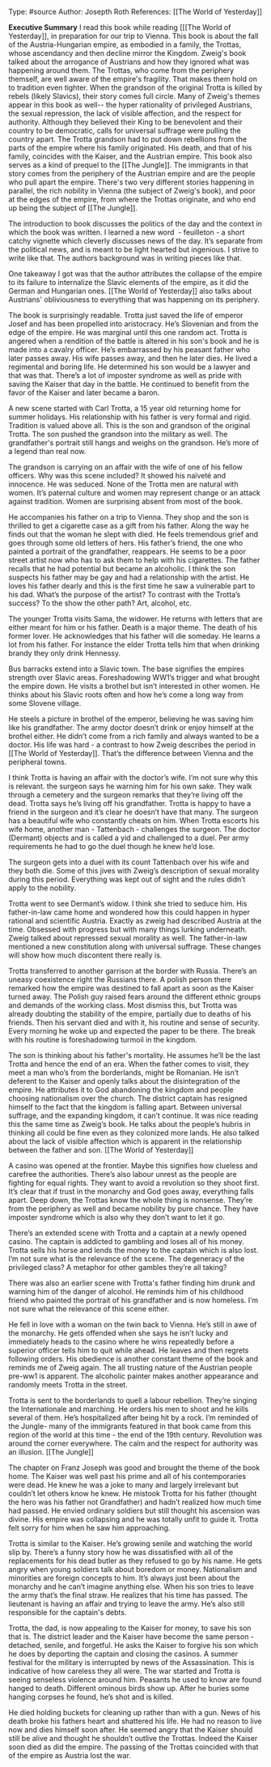 Type: #source 
Author: Josepth Roth
References: [[The World of Yesterday]]

**Executive Summary**
I read this book while reading [[[The World of Yesterday]], in preparation for our trip to Vienna. This book is about the fall of the Austria-Hungarian empire, as embodied in a family, the Trottas, whose ascendancy and then decline mirror the Kingdom. Zweig's book talked about the arrogance of Austrians and how they ignored what was happening around them. The Trottas, who come from the periphery themself, are well aware of the empire's fragility. That makes them hold on to tradition even tighter. When the grandson of the original Trotta is killed by rebels (likely Slavics), their story comes full circle. Many of Zweig's themes appear in this book as well-- the hyper rationality of privileged Austrians, the sexual repression, the lack of visible affection, and the respect for authority. Although they believed their King to be benevolent and their country to be democratic, calls for universal suffrage were pulling the country apart. The Trotta grandson had to put down rebellions from the parts of the empire where his family originated. His death, and that of his family, coincides with the Kaiser, and the Austrian empire. This book also serves as a kind of prequel to the [[The Jungle]]. The immigrants in that story comes from the periphery of the Austrian empire and are the people who pull apart the empire. There's two very different stories happening in parallel, the rich nobility in Vienna (the subject of Zweig's book), and poor at the edges of the empire, from where the Trottas originate, and who end up being the subject of [[The Jungle]].

The introduction to book discusses the politics of the day and the context in which the book was written. I learned a new word  - feuilleton - a short catchy vignette which cleverly discusses news of the day. It’s separate from the political news, and is meant to be light hearted but ingenious. I strive to write like that. The authors background was in writing pieces like that.

One takeaway I got was that the author attributes the collapse of the empire to its failure to internalize the Slavic elements of the empire, as it did the German and Hungarian ones. [[The World of Yesterday]] also talks about Austrians' obliviousness to everything that was happening on its periphery. 

The book is surprisingly readable. Trotta just saved the life of emperor Josef and has been propelled into aristocracy. He’s Slovenian and from the edge of the empire. He was marginal until this one random act. Trotta is angered when a rendition of the battle is altered in his son's book and he is made into a cavalry officer. He’s embarrassed by his peasant father who later passes away. His wife passes away, and then he later dies. He lived a regimental and boring life. He determined his son would be a lawyer and that was that. There’s a lot of imposter syndrome as well as pride with saving the Kaiser that day in the battle. He continued to benefit from the favor of the Kaiser and later became a baron.

A new scene started with Carl Trotta, a 15 year old returning home for summer holidays. His relationship with his father is very formal and rigid. Tradition is valued above all. This is the son and grandson of the original Trotta. The son pushed the grandson into the military as well. The grandfather's portrait still hangs and weighs on the grandson. He’s more of a legend than real now. 

The grandson is carrying on an affair with the wife of one of his fellow officers. Why was this scene included? It showed his naïveté and innocence. He was seduced. None of the Trotta men are natural with women. It’s paternal culture and women may represent change or an attack against tradition. Women are surprising absent from most of the book.

He accompanies his father on a trip to Vienna. They shop and the son is thrilled to get a cigarette case as a gift from his father. Along the way he finds out that the woman he slept with died. He feels tremendous grief and goes through some old letters of hers. His father’s friend, the one who painted a portrait of the grandfather, reappears. He seems to be a poor street artist now who has to ask them to help with his cigarettes. The father recalls that he had potential but became an alcoholic. I think the son suspects his father may be gay and had a relationship with the artist. He loves his father dearly and this is the first time he saw a vulnerable part to his dad. What’s the purpose of the artist? To contrast with the Trotta’s success? To the show the other path? Art, alcohol, etc.

The younger Trotta visits Sama, the widower. He returns with letters that are either meant for him or his father. Death is a major theme. The death of his former lover. He acknowledges that his father will die someday. He learns a lot from his father. For instance the elder Trotta tells him that when drinking brandy they only drink Hennessy.

Bus barracks extend into a Slavic town. The base signifies the empires strength over Slavic areas. Foreshadowing WW1’s trigger and what brought the empire down. He visits a brothel but isn’t interested in other women. He thinks about his Slavic roots often and how he’s come a long way from some Slovene village.

He steels a picture in brothel of the emperor, believing he was saving him like his grandfather. The army doctor doesn’t drink or enjoy himself at the brothel either. He didn’t come from a rich family and always wanted to be a doctor. His life was hard - a contrast to how Zweig describes the period in [[The World of Yesterday]]. That’s the difference between Vienna and the peripheral towns.

I think Trotta is having an affair with the doctor’s wife. I’m not sure why this is relevant. the surgeon says he warning him for his own sake. They walk through a cemetery and the surgeon remarks that they’re living off the dead. Trotta says he’s living off his grandfather. Trotta is happy to have a friend in the surgeon and it’s clear he doesn’t have that many. The surgeon has a beautiful wife who constantly cheats on him. When Trotta escorts his wife home, another man - Tattenbach - challenges the surgeon. The doctor (Dermant) objects and is called a yid and challenged to a duel. Per army requirements he had to go the duel though he knew he’d lose. 

The surgeon gets into a duel with its count Tattenbach over his wife and they both die. 
Some of this jives with Zweig’s description of sexual morality during this period. Everything was kept out of sight and the rules didn’t apply to the nobility.

Trotta went to see Dermant’s widow. I think she tried to seduce him. His father-in-law came home and wondered how this could happen in hyper rational and scientific Austria. Exactly as zweig had described Austria at the time. Obsessed with progress but with many things lurking underneath. Zweig talked about repressed sexual morality as well. The father-in-law mentioned a new constitution along with universal suffrage. These changes will show how much discontent there really is.  

Trotta transferred to another garrison at the border with Russia. There’s an uneasy coexistence right the Russians there. A polish person there remarked how the empire was destined to fall apart as soon as the Kaiser turned away. The Polish guy raised fears around the different ethnic groups and demands of the working class. Most dismiss this, but Trotta was already doubting the stability of the empire, partially due to deaths of his friends. Then his servant died and with it, his routine and sense of security. Every morning he woke up and expected the paper to be there. The break with his routine is foreshadowing turmoil in the kingdom.

The son is thinking about his father's mortality. He assumes he’ll be the last Trotta and hence the end of an era. When the father comes to visit, they meet a man who’s from the borderlands, might be Romanian. He isn’t deferent to the Kaiser and openly talks about the disintegration of the empire. He attributes it to God abandoning the kingdom and people choosing nationalism over the church. The district captain has resigned himself to the fact that the kingdom is falling apart. Between universal suffrage, and the expanding kingdom, it can’t continue. It was nice reading this the same time as Zweig’s book. He talks about the people’s hubris in thinking all could be fine even as they colonized more lands. He also talked about the lack of visible affection which is apparent in the relationship between the father and son. [[The World of Yesterday]]

A casino was opened at the frontier. Maybe this signifies how clueless and carefree the authorities. There’s also labour unrest as the people are fighting for equal rights. They want to avoid a revolution so they shoot first. It’s clear that if trust in the monarchy and God goes away, everything falls apart. Deep down, the Trottas know the whole thing is nonsense. They’re from the periphery as well and became nobility by pure chance. They have imposter syndrome which is also why they don’t want to let it go.

There’s an extended scene with Trotta and a captain at a newly opened casino. The captain is addicted to gambling and loses all of his money. Trotta sells his horse and lends the money to the captain which is also lost. I’m not sure what is the relevance of the scene. The degeneracy of the privileged class? A metaphor for other gambles they’re all taking?  

There was also an earlier scene with Trotta's father finding him drunk and warning him of the danger of alcohol. He reminds him of his childhood friend who painted the portrait of his grandfather and is now homeless. I’m not sure what the relevance of this scene either. 

He fell in love with a woman on the twin back to Vienna. He’s still in awe of the monarchy. He gets offended when she says he isn’t lucky and immediately heads to the casino where he wins repeatedly before a superior officer tells him to quit while ahead. He leaves and then regrets following orders. His obedience is another constant theme of the book and reminds me of Zweig again. The all trusting nature of the Austrian people pre-ww1 is apparent. The alcoholic painter makes another appearance and randomly meets Trotta in the street.

Trotta is sent to the borderlands to quell a labour rebellion. They’re singing the Internationale and marching. He orders his men to shoot and he kills several of them. He’s hospitalized after being hit by a rock. I’m reminded of the Jungle- many of the immigrants featured in that book came from this region of the world at this time - the end of the 19th century. Revolution was around the corner everywhere. The calm and the respect for authority was an illusion. [[The Jungle]]

The chapter on Franz Joseph was good and brought the theme of the book home. The Kaiser was well past his prime and all of his contemporaries were dead. He knew he was a joke to many and largely irrelevant but couldn’t let others know he knew. He mistook Trotta for his father (thought the hero was his father not Grandfather) and hadn’t realized how much time had passed. He envied ordinary soldiers but still thought his ascension was divine. His empire was collapsing and he was totally unfit to guide it. 
Trotta felt sorry for him when he saw him approaching.

Trotta is similar to the Kaiser. He’s growing senile and watching the world slip by. There’s a funny story how he was dissatisfied with all of the replacements for his dead butler as they refused to go by his name. He gets angry when young soldiers talk about boredom or money. Nationalism and minorities are foreign concepts to him. It’s always just been about the monarchy and he can’t imagine anything else. When his son tries to leave the army that’s the final straw. He realizes that his time has passed. The lieutenant is having an affair and trying to leave the army. He’s also still responsible for the captain's debts.
  
Trotta, the dad, is now appealing to the Kaiser for money, to save his son that is. The district leader and the Kaiser have become the same person - detached, senile, and forgetful. He asks the Kaiser to forgive his son which he does by deporting the captain and closing the casinos. A summer festival for the military is interrupted by news of the Assassination. This is indicative of how careless they all were. The war started and Trotta is seeing senseless violence around him. Peasants he used to know are found hanged to death. Different ominous birds show up. After he buries some hanging corpses he found, he’s shot and is killed.

He died holding buckets for cleaning up rather than with a gun. News of his death broke his fathers heart and shattered his life. He had no reason to live now and dies himself soon after. He seemed angry that the Kaiser should still be alive and thought he shouldn’t outlive the Trottas. Indeed the Kaiser soon died as did the empire. The passing of the Trottas coincided with that of the empire as Austria lost the war.